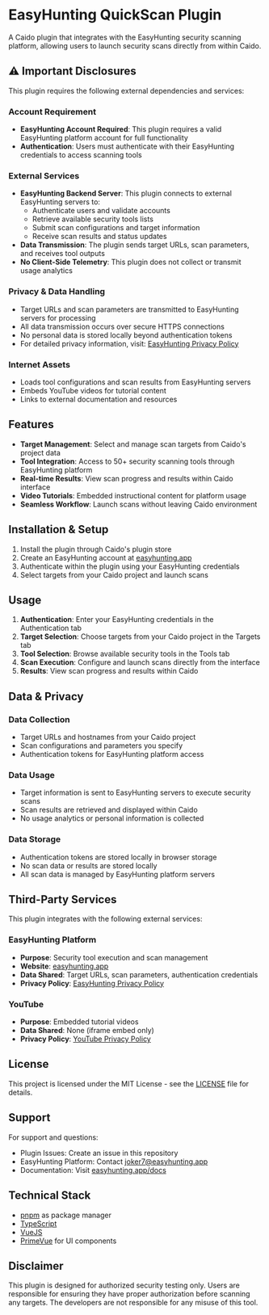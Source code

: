 # EasyHunting QuickScan Plugin

A Caido plugin that integrates with the EasyHunting security scanning platform, allowing users to launch security scans directly from within Caido.

## ⚠️ Important Disclosures

This plugin requires the following external dependencies and services:

### Account Requirement

- **EasyHunting Account Required**: This plugin requires a valid EasyHunting platform account for full functionality
- **Authentication**: Users must authenticate with their EasyHunting credentials to access scanning tools

### External Services

- **EasyHunting Backend Server**: This plugin connects to external EasyHunting servers to:
  - Authenticate users and validate accounts
  - Retrieve available security tools lists
  - Submit scan configurations and target information
  - Receive scan results and status updates
- **Data Transmission**: The plugin sends target URLs, scan parameters, and receives tool outputs
- **No Client-Side Telemetry**: This plugin does not collect or transmit usage analytics

### Privacy & Data Handling

- Target URLs and scan parameters are transmitted to EasyHunting servers for processing
- All data transmission occurs over secure HTTPS connections
- No personal data is stored locally beyond authentication tokens
- For detailed privacy information, visit: [EasyHunting Privacy Policy](https://easyhunting.app/privacy)

### Internet Assets

- Loads tool configurations and scan results from EasyHunting servers
- Embeds YouTube videos for tutorial content
- Links to external documentation and resources

## Features

- **Target Management**: Select and manage scan targets from Caido's project data
- **Tool Integration**: Access to 50+ security scanning tools through EasyHunting platform
- **Real-time Results**: View scan progress and results within Caido interface
- **Video Tutorials**: Embedded instructional content for platform usage
- **Seamless Workflow**: Launch scans without leaving Caido environment

## Installation & Setup

1. Install the plugin through Caido's plugin store
2. Create an EasyHunting account at [easyhunting.app](https://easyhunting.app)
3. Authenticate within the plugin using your EasyHunting credentials
4. Select targets from your Caido project and launch scans

## Usage

1. **Authentication**: Enter your EasyHunting credentials in the Authentication tab
2. **Target Selection**: Choose targets from your Caido project in the Targets tab
3. **Tool Selection**: Browse available security tools in the Tools tab
4. **Scan Execution**: Configure and launch scans directly from the interface
5. **Results**: View scan progress and results within Caido

## Data & Privacy

### Data Collection

- Target URLs and hostnames from your Caido project
- Scan configurations and parameters you specify
- Authentication tokens for EasyHunting platform access

### Data Usage

- Target information is sent to EasyHunting servers to execute security scans
- Scan results are retrieved and displayed within Caido
- No usage analytics or personal information is collected

### Data Storage

- Authentication tokens are stored locally in browser storage
- No scan data or results are stored locally
- All scan data is managed by EasyHunting platform servers

## Third-Party Services

This plugin integrates with the following external services:

### EasyHunting Platform

- **Purpose**: Security tool execution and scan management
- **Website**: [easyhunting.app](https://easyhunting.app)
- **Data Shared**: Target URLs, scan parameters, authentication credentials
- **Privacy Policy**: [EasyHunting Privacy Policy](https://easyhunting.app/privacy)

### YouTube

- **Purpose**: Embedded tutorial videos
- **Data Shared**: None (iframe embed only)
- **Privacy Policy**: [YouTube Privacy Policy](https://policies.google.com/privacy)

## License

This project is licensed under the MIT License - see the [LICENSE](LICENSE) file for details.

## Support

For support and questions:

- Plugin Issues: Create an issue in this repository
- EasyHunting Platform: Contact [joker7@easyhunting.app](mailto:joker7@easyhunting.app)
- Documentation: Visit [easyhunting.app/docs](https://easyhunting.app/docs)

## Technical Stack

- [pnpm](https://pnpm.io/) as package manager
- [TypeScript](https://www.typescriptlang.org/)
- [VueJS](https://vuejs.org/)
- [PrimeVue](https://primevue.org/) for UI components

## Disclaimer

This plugin is designed for authorized security testing only. Users are responsible for ensuring they have proper authorization before scanning any targets. The developers are not responsible for any misuse of this tool.
